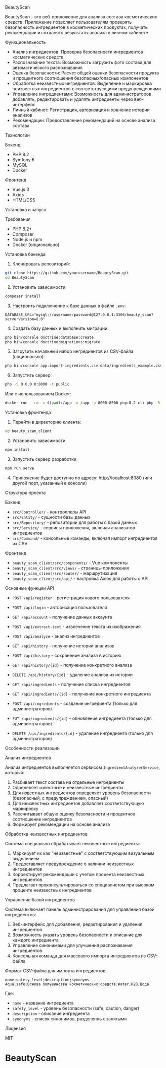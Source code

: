 BeautyScan

BeautyScan - это веб-приложение для анализа состава косметических средств. Приложение позволяет пользователям проверять безопасность ингредиентов в косметических продуктах, получать рекомендации и сохранять результаты анализа в личном кабинете.

Функциональность

- Анализ ингредиентов: Проверка безопасности ингредиентов косметических средств
- Распознавание текста: Возможность загрузить фото состава для автоматического распознавания
- Оценка безопасности: Расчет общей оценки безопасности продукта и процентного соотношения безопасных/опасных компонентов
- Обработка неизвестных ингредиентов: Выделение и маркировка неизвестных ингредиентов с соответствующими предупреждениями
- Управление ингредиентами: Возможность для администраторов добавлять, редактировать и удалять ингредиенты через веб-интерфейс
- Личный кабинет: Регистрация, авторизация и хранение истории анализов
- Рекомендации: Предоставление рекомендаций на основе анализа состава

Технологии

Бэкенд
- PHP 8.2
- Symfony 6
- MySQL
- Docker

Фронтенд
- Vue.js 3
- Axios
- HTML/CSS

Установка и запуск

Требования
- PHP 8.2+
- Composer
- Node.js и npm
- Docker (опционально)

Установка бэкенда

1. Клонировать репозиторий:
```bash
git clone https://github.com/yourusername/BeautyScan.git
cd BeautyScan
```

2. Установить зависимости:
```bash
composer install
```

3. Настроить подключение к базе данных в файле `.env`:
```
DATABASE_URL="mysql://username:password@127.0.0.1:3306/beauty_scan?serverVersion=8.0"
```

4. Создать базу данных и выполнить миграции:
```bash
php bin/console doctrine:database:create
php bin/console doctrine:migrations:migrate
```

5. Загрузить начальный набор ингредиентов из CSV-файла (опционально):
```bash
php bin/console app:import-ingredients.csv data/ingredients_example.csv
```

6. Запустить сервер:
```bash
php -S 0.0.0.0:8000 -t public
```

Или с использованием Docker:
```bash
docker run --rm -v $(pwd):/app -w /app -p 8000:8000 php:8.2-cli php -S 0.0.0.0:8000 -t public
```

Установка фронтенда

1. Перейти в директорию клиента:
```bash
cd beauty_scan_client
```

2. Установить зависимости:
```bash
npm install
```

3. Запустить сервер разработки:
```bash
npm run serve
```

4. Приложение будет доступно по адресу: http://localhost:8080 (или другой порт, указанный в консоли)

Структура проекта

Бэкенд

- `src/Controller/` - контроллеры API
- `src/Entity/` - сущности базы данных
- `src/Repository/` - репозитории для работы с базой данных
- `src/Service/` - сервисы приложения, включая анализатор ингредиентов
- `src/Command/` - консольные команды, включая импорт ингредиентов из CSV

Фронтенд

- `beauty_scan_client/src/components/` - Vue компоненты
- `beauty_scan_client/src/views/` - страницы приложения
- `beauty_scan_client/src/router/` - маршрутизация
- `beauty_scan_client/src/api/` - настройка Axios для работы с API

Основные функции API

- `POST /api/register` - регистрация нового пользователя
- `POST /api/login` - авторизация пользователя
- `GET /api/account` - получение данных аккаунта
- `POST /api/extract-text` - извлечение текста из изображения
- `POST /api/analyze` - анализ ингредиентов

- `GET /api/history` - получение истории анализов
- `POST /api/history` - сохранение анализа в историю
- `GET /api/history/{id}` - получение конкретного анализа
- `DELETE /api/history/{id}` - удаление анализа из истории

- `GET /api/ingredients` - получение списка ингредиентов
- `GET /api/ingredients/{id}` - получение конкретного ингредиента
- `POST /api/ingredients` - создание ингредиента (только для администраторов)
- `PUT /api/ingredients/{id}` - обновление ингредиента (только для администраторов)
- `DELETE /api/ingredients/{id}` - удаление ингредиента (только для администраторов)

Особенности реализации

Анализ ингредиентов

Анализ ингредиентов выполняется сервисом `IngredientAnalyzerService`, который:
1. Разбивает текст состава на отдельные ингредиенты
2. Определяет известные и неизвестные ингредиенты
3. Для известных ингредиентов определяет уровень безопасности (безопасный, с предупреждением, опасный)
4. Для неизвестных ингредиентов добавляет соответствующую маркировку
5. Рассчитывает общую оценку безопасности и процентное соотношение ингредиентов
6. Формирует рекомендации на основе анализа

Обработка неизвестных ингредиентов

Система специально обрабатывает неизвестные ингредиенты:
1. Маркирует их как "неизвестные" с соответствующим визуальным выделением
2. Предоставляет предупреждение о наличии неизвестных ингредиентов
3. Корректирует рекомендации с учетом процента неизвестных ингредиентов
4. Предлагает проконсультироваться со специалистом при высоком проценте неизвестных ингредиентов

Управление базой ингредиентов

Система включает панель администрирования для управления базой ингредиентов:
1. Веб-интерфейс для добавления, редактирования и удаления ингредиентов
2. Возможность указать уровень безопасности и описание для каждого ингредиента
3. Управление синонимами для улучшения распознавания ингредиентов
4. Консольная команда для массового импорта ингредиентов из CSV-файла

Формат CSV-файла для импорта ингредиентов:
```
name;safety_level;description;synonyms
Aqua;safe;Основа большинства косметических средств;Water,H2O,Вода
```

Где:
- `name` - название ингредиента
- `safety_level` - уровень безопасности (safe, caution, danger)
- `description` - описание ингредиента
- `synonyms` - список синонимов, разделенных запятыми

Лицензия

MIT
# BeautyScan
